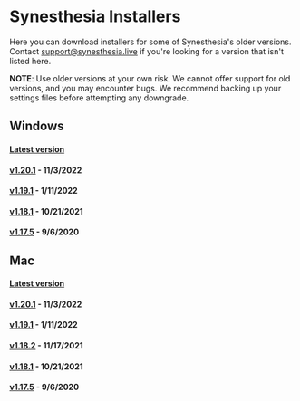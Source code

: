 # Synesthesia Installers

Here you can download installers for some of Synesthesia's older versions. Contact <support@synesthesia.live> if you're looking for a version that isn't listed here.

**NOTE**: Use older versions at your own risk. We cannot offer support for old versions, and you may encounter bugs. We recommend backing up your settings files before attempting any downgrade.

## Windows
#### [Latest version](https://production.synesthesia.live/windows/try)
#### [v1.20.1](https://www.dropbox.com/s/qjtexkl81mwueq5/windows-v1.20.1.71.msi?dl=1) - 11/3/2022
#### [v1.19.1](https://www.dropbox.com/s/fxtr0kvnk0sjfcg/windows-production-v1.19.1.53.msi?dl=1) - 1/11/2022
#### [v1.18.1](https://www.dropbox.com/s/cp5rq1jcdetyedi/windows-production-1.18.1.42.msi?dl=1) - 10/21/2021
#### [v1.17.5](https://www.dropbox.com/s/vji9hirlpxq1iv6/windows-production-1.17.5.25.msi?dl=1) - 9/6/2020

## Mac
#### [Latest version](https://production.synesthesia.live/mac/try)
#### [v1.20.1](https://www.dropbox.com/s/yf36o6gkg1n9b4o/mac-1.20.1.72.zip?dl=1) - 11/3/2022
#### [v1.19.1](https://www.dropbox.com/s/hk6sp1u0msd1tnh/mac-production-v1.19.1.52.zip?dl=1) - 1/11/2022
#### [v1.18.2](https://www.dropbox.com/s/7xqsamkha3yvoyb/osx-production-1.18.2.43.zip?dl=1) - 11/17/2021
#### [v1.18.1](https://www.dropbox.com/s/re6spe1y9k8r5wl/osx-production-1.18.1.41.zip?dl=1) - 10/21/2021
#### [v1.17.5](https://www.dropbox.com/s/zz0m211zkmczylq/osx-production-1.17.5.24.zip?dl=1) - 9/6/2020

